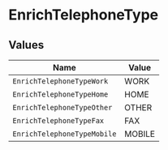 # EnrichTelephoneType


## Values

| Name                        | Value                       |
| --------------------------- | --------------------------- |
| `EnrichTelephoneTypeWork`   | WORK                        |
| `EnrichTelephoneTypeHome`   | HOME                        |
| `EnrichTelephoneTypeOther`  | OTHER                       |
| `EnrichTelephoneTypeFax`    | FAX                         |
| `EnrichTelephoneTypeMobile` | MOBILE                      |